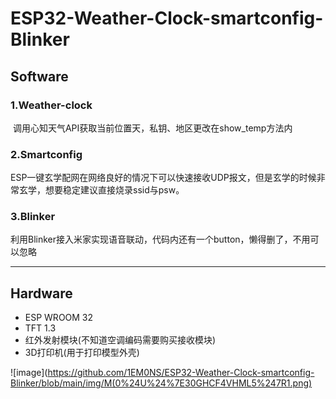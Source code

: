 # ESP32-Weather-Clock-smartconfig-Blinker



## Software

### 1.Weather-clock

​	调用心知天气API获取当前位置天，私钥、地区更改在show_temp方法内

### 2.Smartconfig

​	ESP一键玄学配网在网络良好的情况下可以快速接收UDP报文，但是玄学的时候非常玄学，想要稳定建议直接烧录ssid与psw。

### 3.Blinker

​	利用Blinker接入米家实现语音联动，代码内还有一个button，懒得删了，不用可以忽略

---



## Hardware

- ESP WROOM 32
- TFT 1.3
- 红外发射模块(不知道空调编码需要购买接收模块)
- 3D打印机(用于打印模型外壳)

 ![image](https://github.com/1EM0NS/ESP32-Weather-Clock-smartconfig-Blinker/blob/main/img/M(0%24U%24%7E30GHCF4VHML5%247R1.png)

